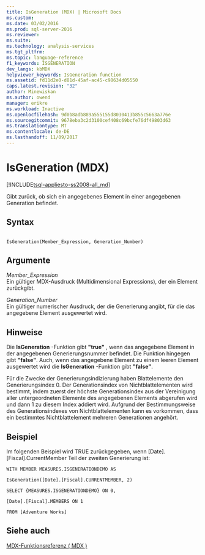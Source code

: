 ```yaml
---
title: IsGeneration (MDX) | Microsoft Docs
ms.custom: 
ms.date: 03/02/2016
ms.prod: sql-server-2016
ms.reviewer: 
ms.suite: 
ms.technology: analysis-services
ms.tgt_pltfrm: 
ms.topic: language-reference
f1_keywords: ISGENERATION
dev_langs: kbMDX
helpviewer_keywords: IsGeneration function
ms.assetid: fd11d2e0-d81d-45af-ac45-c98634d05550
caps.latest.revision: "32"
author: Minewiskan
ms.author: owend
manager: erikre
ms.workload: Inactive
ms.openlocfilehash: 9d0b8adb889a555155d8030413b855c5663a776e
ms.sourcegitcommit: 9678eba3c2d3100cef408c69bcfe76df49803d63
ms.translationtype: MT
ms.contentlocale: de-DE
ms.lasthandoff: 11/09/2017
---
```

# <a name="isgeneration-mdx"></a>IsGeneration (MDX)
[!INCLUDE[tsql-appliesto-ss2008-all_md](../includes/tsql-appliesto-ss2008-all-md.md)]

  Gibt zurück, ob sich ein angegebenes Element in einer angegebenen Generation befindet.  
  
## <a name="syntax"></a>Syntax  
  
```  
  
IsGeneration(Member_Expression, Generation_Number)   
```  
  
## <a name="arguments"></a>Argumente  
 *Member_Expression*  
 Ein gültiger MDX-Ausdruck (Multidimensional Expressions), der ein Element zurückgibt.  
  
 *Generation_Number*  
 Ein gültiger numerischer Ausdruck, der die Generierung angibt, für die das angegebene Element ausgewertet wird.  
  
## <a name="remarks"></a>Hinweise  
 Die **IsGeneration** -Funktion gibt **"true"** , wenn das angegebene Element in der angegebenen Generierungsnummer befindet. Die Funktion hingegen gibt **"false"**. Auch, wenn das angegebene Element zu einem leeren Element ausgewertet wird die **IsGeneration** -Funktion gibt **"false"**.  
  
 Für die Zwecke der Generierungsindizierung haben Blattelemente den Generierungsindex 0. Der Generationsindex von Nichtblattelementen wird bestimmt, indem zuerst der höchste Generationsindex aus der Vereinigung aller untergeordneten Elemente des angegebenen Elements abgerufen wird und dann 1 zu diesem Index addiert wird. Aufgrund der Bestimmungsweise des Generationsindexes von Nichtblattelementen kann es vorkommen, dass ein bestimmtes Nichtblattelement mehreren Generationen angehört.  
  
## <a name="example"></a>Beispiel  
 Im folgenden Beispiel wird TRUE zurückgegeben, wenn [Date].[Fiscal].CurrentMember Teil der zweiten Generierung ist:  
  
 `WITH MEMBER MEASURES.ISGENERATIONDEMO AS`  
  
 `IsGeneration([Date].[Fiscal].CURRENTMEMBER, 2)`  
  
 `SELECT {MEASURES.ISGENERATIONDEMO} ON 0,`  
  
 `[Date].[Fiscal].MEMBERS ON 1`  
  
 `FROM [Adventure Works]`  
  
## <a name="see-also"></a>Siehe auch  
 [MDX-Funktionsreferenz &#40; MDX &#41;](../mdx/mdx-function-reference-mdx.md)  
  
  
